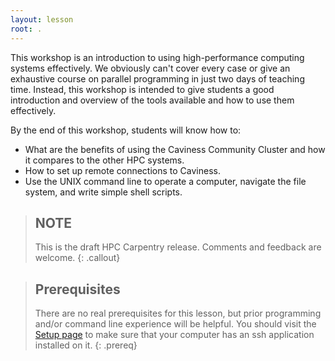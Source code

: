 ```yaml
---
layout: lesson
root: .
---
```


This workshop is an introduction to using high-performance computing systems effectively. We
obviously can't cover every case or give an exhaustive course on parallel programming in just two
days of teaching time. Instead, this workshop is intended to give students a good introduction and
overview of the tools available and how to use them effectively.

By the end of this workshop, students will know how to:
* What are the benefits of using the Caviness Community Cluster and how it compares to the other
  HPC systems.
* How to set up remote connections to Caviness.
* Use the UNIX command line to operate a computer, navigate the file system, and write simple shell
  scripts.

> ## NOTE
>
> This is the draft HPC Carpentry release. Comments and feedback are welcome.
{: .callout}

> ## Prerequisites
>
> There are no real prerequisites for this lesson, but prior programming and/or command line
> experience will be helpful. You should visit the [Setup page](setup/)  to make sure that your
> computer has an ssh application installed on it. 
{: .prereq}
